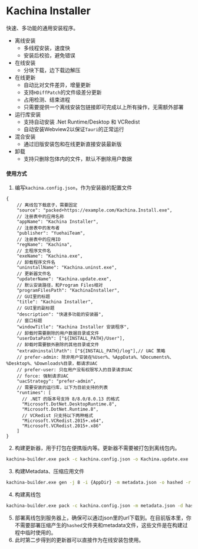 # Kachina Installer

快速、多功能的通用安装程序。

 - 离线安装
   - 多线程安装，速度快
   - 安装后校验，避免错误
 - 在线安装
   - 分块下载，边下载边解压
 - 在线更新
   - 自动比对文件差异，增量更新
   - 支持`HDiffPatch`的文件级差分更新
   - 占用检测、结束进程
   - 只需要提供一个离线安装包链接即可完成以上所有操作，无需额外部署
 - 运行库安装
   - 支持自动安装 .Net Runtime/Desktop 和 VCRedist
   - 自动安装Webview2以保证`Tauri`的正常运行
 - 混合安装
   - 通过旧版安装包和在线更新直接安装最新版
 - 卸载
   - 支持只删除包体内的文件，默认不删除用户数据


#### 使用方式
1. 编写`kachina.config.json`，作为安装器的配置文件
```jsonc
{
    // 离线包下载底子，需要固定
    "source": "packed+https://example.com/Kachina.Install.exe",
    // 注册表中的应用名称
    "appName": "Kachina Installer",
    // 注册表中的发布者
    "publisher": "YuehaiTeam",
    // 注册表中的应用ID
    "regName": "Kachina",
    // 主程序文件名
    "exeName": "Kachina.exe",
    // 卸载程序文件名
    "uninstallName": "Kachina.uninst.exe",
    // 更新器文件名
    "updaterName": "Kachina.update.exe",
    // 默认安装路径，和Program Files相对
    "programFilesPath": "KachinaInstaller",
    // GUI里的标题
    "title": "Kachina Installer",
    // GUI里的副标题
    "description": "快速多功能的安装器",
    // 窗口标题
    "windowTitle": "Kachina Installer 安装程序",
    // 卸载时需要删除的用户数据目录或文件
    "userDataPath": ["${INSTALL_PATH}/User"],
    // 卸载时需要额外删除的其他目录或文件
    "extraUninstallPath": ["${INSTALL_PATH}/log"],// UAC 策略
    // prefer-admin: 除非用户安装在%User%、%AppData%、%Documents%、%Desktop%、%Downloads%目录，都请求UAC
    // prefer-user: 只在用户没有权限写入的目录请求UAC
    // force: 强制请求UAC
    "uacStrategy": "prefer-admin",
    // 需要安装的运行库，以下为目前支持的列表
    "runtimes": [
      // .NET 的版本号支持 8/8.0/8.0.13 的格式
      "Microsoft.DotNet.DesktopRuntime.8",
      "Microsoft.DotNet.Runtime.8",
      // VCRedist 只支持以下两种格式
      "Microsoft.VCRedist.2015+.x64",
      "Microsoft.VCRedist.2015+.x86"
    ]
}
```
2. 构建更新器，用于打包在便携版内等。更新器不需要被打包到离线包内。
```bat
kachina-builder.exe pack -c kachina.config.json -o Kachina.update.exe
```
3. 构建Metadata、压缩应用文件
```bat
kachina-builder.exe gen -j 8 -i {AppDir} -m metadata.json -o hashed -r {AppId} -t {Version} -u Kachina.update.exe
```
4. 构建离线包
```bat
kachina-builder.exe pack -c kachina.config.json -m metadata.json -d hashed -o Kachina.Install.exe
```
5. 部署离线包到服务器上，确保可以通过json里的url下载到。在目前版本里，你不需要部署压缩产生的`hashed`文件夹和metadata文件，这些文件是在构建过程中临时使用的。
6. 此时第二步得到的更新器可以直接作为在线安装包使用。
